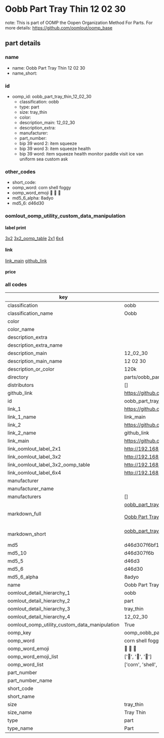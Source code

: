 # Oobb Part Tray Thin 12 02 30  

note: This is part of OOMP the Oopen Organization Method For Parts. For more details: https://github.com/oomlout/oomp_base

##  part details





### name
* name: Oobb Part Tray Thin 12 02 30
* name_short: 
### id
* oomp_id: oobb_part_tray_thin_12_02_30
  * classification: oobb
  * type: part
  * size: tray_thin
  * color: 
  * description_main: 12_02_30
  * description_extra: 
  * manufacturer: 
  * part_number: 
  * bip 39 word 2: item squeeze
  * bip 39 word 3: item squeeze health
  * bip 39 word: item squeeze health monitor paddle visit ice van uniform sea custom ask

### other_codes
* short_code: 
* oomp_word: corn shell foggy
* oomp_word_emoji :corn: :shell: :foggy:
* md5_6_alpha: 8adyo
* md5_6: d46d30






### oomlout_oomp_utility_custom_data_manipulation
#### label print
[3x2](http://192.168.1.245:1112/?label=oomp%208adyo)
[3x2_oomp_table](http://192.168.1.107:1112/?label=oomp%208adyo)
[2x1](http://192.168.1.242:1112/?label=oomp%208adyo)
[6x4](http://192.168.1.55:1112/?label=oomp%208adyo)    

#### link

[link_main](https://github.com/oomlout/oomlout_oomp_current_version_messy/tree/main/parts/oobb_part_tray_thin_12_02_30) [github_link](https://github.com/oomlout/oomlout_oomp_part_src/tree/main/parts/oobb_part_tray_thin_12_02_30)                             

#### price







### all codes 
| key | value |  
| --- | --- |  
| classification | oobb |  
| classification_name | Oobb |  
| color |  |  
| color_name |  |  
| description_extra |  |  
| description_extra_name |  |  
| description_main | 12_02_30 |  
| description_main_name | 12 02 30 |  
| description_or_color | 120k |  
| directory | parts/oobb_part_tray_thin_12_02_30 |  
| distributors | [] |  
| github_link | https://github.com/oomlout/oomlout_oomp_part_src/tree/main/parts/oobb_part_tray_thin_12_02_30 |  
| id | oobb_part_tray_thin_12_02_30 |  
| link_1 | https://github.com/oomlout/oomlout_oomp_current_version_messy/tree/main/parts/oobb_part_tray_thin_12_02_30 |  
| link_1_name | link_main |  
| link_2 | https://github.com/oomlout/oomlout_oomp_part_src/tree/main/parts/oobb_part_tray_thin_12_02_30 |  
| link_2_name | github_link |  
| link_main | https://github.com/oomlout/oomlout_oomp_current_version_messy/tree/main/parts/oobb_part_tray_thin_12_02_30 |  
| link_oomlout_label_2x1 | http://192.168.1.242:1112/?label=oomp%208adyo |  
| link_oomlout_label_3x2 | http://192.168.1.245:1112/?label=oomp%208adyo |  
| link_oomlout_label_3x2_oomp_table | http://192.168.1.107:1112/?label=oomp%208adyo |  
| link_oomlout_label_6x4 | http://192.168.1.55:1112/?label=oomp%208adyo |  
| manufacturer |  |  
| manufacturer_name |  |  
| manufacturers | [] |  
| markdown_full | [oobb_part_tray_thin_12_02_30](https://github.com/oomlout/oomlout_oomp_current_version_messy/tree/main/parts/oobb_part_tray_thin_12_02_30)<br>[](https://github.com/oomlout/oomlout_oomp_current_version_messy/tree/main/parts/oobb_part_tray_thin_12_02_30)<br>[Oobb Part Tray Thin 12 02 30](https://github.com/oomlout/oomlout_oomp_current_version_messy/tree/main/parts/oobb_part_tray_thin_12_02_30)<br><br> |  
| markdown_short | [oobb_part_tray_thin_12_02_30](https://github.com/oomlout/oomlout_oomp_current_version_messy/tree/main/parts/oobb_part_tray_thin_12_02_30)<br><br> |  
| md5 | d46d307f6bf12e07d34f68f0d474e3b6 |  
| md5_10 | d46d307f6b |  
| md5_5 | d46d3 |  
| md5_6 | d46d30 |  
| md5_6_alpha | 8adyo |  
| name | Oobb Part Tray Thin 12 02 30 |  
| oomlout_detail_hierarchy_1 | oobb |  
| oomlout_detail_hierarchy_2 | part |  
| oomlout_detail_hierarchy_3 | tray_thin |  
| oomlout_detail_hierarchy_4 | 12_02_30 |  
| oomlout_oomp_utility_custom_data_manipulation | True |  
| oomp_key | oomp_oobb_part_tray_thin_12_02_30 |  
| oomp_word | corn shell foggy |  
| oomp_word_emoji | :corn: :shell: :foggy: |  
| oomp_word_emoji_list | [':corn:', ':shell:', ':foggy:'] |  
| oomp_word_list | ['corn', 'shell', 'foggy'] |  
| part_number |  |  
| part_number_name |  |  
| short_code |  |  
| short_name |  |  
| size | tray_thin |  
| size_name | Tray Thin |  
| type | part |  
| type_name | Part |  
